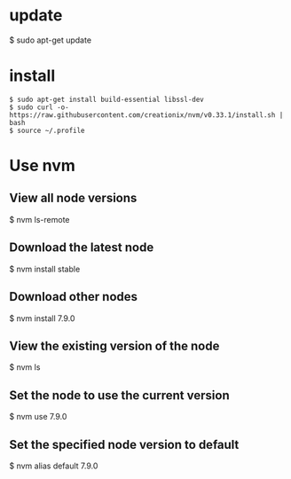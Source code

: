 # update
$ sudo apt-get update

# install

```
$ sudo apt-get install build-essential libssl-dev
$ sudo curl -o- https://raw.githubusercontent.com/creationix/nvm/v0.33.1/install.sh | bash
$ source ~/.profile

```

# Use nvm

## View all node versions
$ nvm ls-remote

## Download the latest node
$ nvm install stable

## Download other nodes
$ nvm install 7.9.0

## View the existing version of the node
$ nvm ls

## Set the node to use the current version
$ nvm use 7.9.0

## Set the specified node version to default
$ nvm alias default 7.9.0